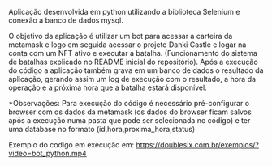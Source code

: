Aplicação desenvolvida em python utilizando a biblioteca Selenium e conexão a banco de dados mysql.

O objetivo da aplicação é utilizar um bot para acessar a carteira da metamask e logo em seguida acessar o projeto Danki Castle e logar na conta com um NFT ativo e executar a batalha. (Funcionamento do sistema de batalhas explicado no README inicial do repositório). Após a execução do código a aplicação também grava em um banco de dados o resultado da aplicação, gerando assim um log de execução com o resultado, a hora da operação e a próxima hora que a batalha estará disponível. 

*Observações:
Para execução do código é necessário pré-configurar o browser com os dados da metamask (os dados do browser ficam salvos após a execução numa pasta que pode ser selecionada no código) e ter uma database no formato (id,hora,proxima_hora,status)

Exemplo do codigo em execução em: https://doublesix.com.br/exemplos/?video=bot_python.mp4
